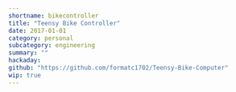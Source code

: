 ```yaml
---
shortname: bikecontroller
title: "Teensy Bike Controller"
date: 2017-01-01
category: personal
subcategory: engineering
summary: ""
hackaday:
github: "https://github.com/formatc1702/Teensy-Bike-Computer"
wip: true
---
```

